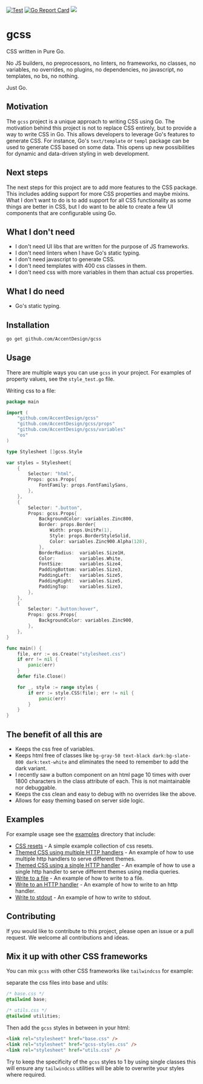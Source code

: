 [![Test](https://github.com/AccentDesign/gcss/actions/workflows/go-test.yml/badge.svg)](https://github.com/AccentDesign/gcss/actions/workflows/go-test.yml)
[![Go Report Card](https://goreportcard.com/badge/github.com/AccentDesign/gcss)](https://goreportcard.com/report/github.com/AccentDesign/gcss)
<a href="https://pkg.go.dev/github.com/AccentDesign/gcss"><img src="https://img.shields.io/badge/Documentation%20on-pkg.go.dev-blue.svg"/></a>

# gcss

CSS written in Pure Go.

No JS builders, no preprocessors, no linters, no frameworks, no classes, no variables, no overrides, no plugins, no dependencies, no javascript, no templates, no bs, no nothing.

Just Go.

## Motivation

The `gcss` project is a unique approach to writing CSS using Go.
The motivation behind this project is not to replace CSS entirely,
but to provide a way to write CSS in Go.
This allows developers to leverage Go's features to generate CSS. For instance,
Go's `text/template` or `templ` package can be used to generate CSS based on some data.
This opens up new possibilities for dynamic and data-driven styling in web development.

## Next steps

The next steps for this project are to add more features to the CSS package.
This includes adding support for more CSS properties and maybe mixins.
What I don't want to do is to add support for all CSS functionality as some things are better in CSS, but I do want to be able to create 
a few UI components that are configurable using Go.

## What I don't need

* I don't need UI libs that are written for the purpose of JS frameworks. 
* I don't need linters when I have Go's static typing.
* I don't need javascript to generate CSS.
* I don't need templates with 400 css classes in them.
* I don't need css with more variables in them than actual css properties.

## What I do need

* Go's static typing.

## Installation

```bash
go get github.com/AccentDesign/gcss
```

## Usage

There are multiple ways you can use `gcss` in your project. For examples of property values, see the `style_test.go` file.

Writing css to a file:

```go
package main

import (
	"github.com/AccentDesign/gcss"
	"github.com/AccentDesign/gcss/props"
	"github.com/AccentDesign/gcss/variables"
	"os"
)

type Stylesheet []gcss.Style

var styles = Stylesheet{
	{
		Selector: "html",
		Props: gcss.Props{
			FontFamily: props.FontFamilySans,
		},
	},
	{
		Selector: ".button",
		Props: gcss.Props{
			BackgroundColor: variables.Zinc800,
			Border: props.Border{
				Width: props.UnitPx(1),
				Style: props.BorderStyleSolid,
				Color: variables.Zinc900.Alpha(128),
			},
			BorderRadius:  variables.Size1H,
			Color:         variables.White,
			FontSize:      variables.Size4,
			PaddingBottom: variables.Size3,
			PaddingLeft:   variables.Size5,
			PaddingRight:  variables.Size5,
			PaddingTop:    variables.Size3,
		},
	},
	{
		Selector: ".button:hover",
		Props: gcss.Props{
			BackgroundColor: variables.Zinc900,
		},
	},
}

func main() {
	file, err := os.Create("stylesheet.css")
	if err != nil {
		panic(err)
	}
	defer file.Close()

	for _, style := range styles {
		if err := style.CSS(file); err != nil {
			panic(err)
		}
	}
}
```

## The benefit of all this are

* Keeps the css free of variables.
* Keeps html free of classes like `bg-gray-50 text-black dark:bg-slate-800 dark:text-white` and eliminates the need to remember to add the dark variant.
* I recently saw a button component on an html page 10 times with over 1800 characters in the class attribute of each. This is not maintainable nor debuggable.
* Keeps the css clean and easy to debug with no overrides like the above.
* Allows for easy theming based on server side logic.

## Examples

For example usage see the [examples](./examples) directory that include:

* [CSS resets](./examples/css-resets) - A simple example collection of css resets.
* [Themed CSS using multiple HTTP handlers](./examples/themed-multiple-http-handlers) - An example of how to use multiple http handlers to serve different themes.
* [Themed CSS using a single HTTP handler](./examples/themed-single-http-handler) - An example of how to use a single http handler to serve different themes using media queries.
* [Write to a file](./examples/to-file) - An example of how to write to a file.
* [Write to an HTTP handler](./examples/to-http-handler) - An example of how to write to an http handler.
* [Write to stdout](./examples/to-stdout) - An example of how to write to stdout.

## Contributing

If you would like to contribute to this project, please open an issue or a pull request. We welcome all contributions and ideas.

## Mix it up with other CSS frameworks

You can mix `gcss` with other CSS frameworks like `tailwindcss` for example:

separate the css files into base and utils:

```css
/* base.css */
@tailwind base;
```

```css
/* utils.css */
@tailwind utilities;
```

Then add the `gcss` styles in between in your html:

```html
<link rel="stylesheet" href="base.css" />
<link rel="stylesheet" href="gcss-styles.css" />
<link rel="stylesheet" href="utils.css" />
```

Try to keep the specificity of the `gcss` styles to 1 by using single classes this will ensure any `tailwindcss` utilities
will be able to overwrite your styles where required.
